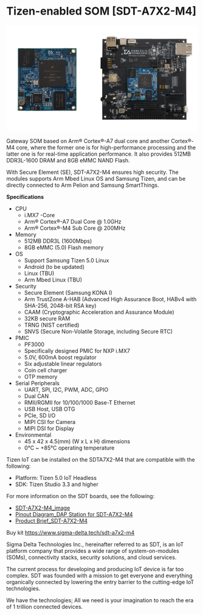 # Tizen-enabled SOM [SDT-A7X2-M4]

![Architecture](media/sdt.png)

Gateway SOM based on Arm&reg; Cortex&reg;-A7 dual core and another Cortex&reg;-M4 core, where the former one is for high-performance processing and the latter one is for real-time application performance. It also provides 512MB DDR3L-1600 DRAM and 8GB eMMC NAND Flash. 

With Secure Element (SE), SDT-A7X2-M4 ensures high security. The modules supports Arm Mbed Linux OS and Samsung Tizen, and can be directly connected to Arm Pelion and Samsung SmartThings.


**Specifications**
- CPU
  - i.MX7
-Core
  - Arm&reg; Cortex&reg;-A7 Dual Core @ 1.0GHz
  - Arm&reg; Cortex&reg;-M4 Sub Core @ 200MHz
- Memory
  - 512MB DDR3L (1600Mbps)
  - 8GB eMMC (5.0) Flash memory
- OS
  - Support	Samsung Tizen 5.0 Linux
  - Android (to be updated)
  - Linux (TBU)
  - Arm Mbed Linux (TBU)
- Security
  - Secure Element (Samsung KONA I)
  - Arm TrustZone A-HAB (Advanced High Assurance Boot, HABv4 with SHA-256, 2048-bit RSA key)
  - CAAM (Cryptographic Acceleration and Assurance Module)
  - 32KB secure RAM
  - TRNG (NIST certified)
  - SNVS (Secure Non-Volatile Storage, including Secure RTC)
- PMIC
  - PF3000
  - Specifically designed PMIC for NXP i.MX7
  - 5.0V, 600mA boost regulator
  - Six adjustable linear regulators
  - Coin cell charger
  - OTP memory
- Serial Peripherals
  - UART, SPI, I2C, PWM, ADC, GPIO
  - Dual CAN
  - RMII/RGMII for 10/100/1000 Base-T Ethernet
  - USB Host, USB OTG
  - PCIe, SD I/O
  - MIPI CSI for Camera
  - MIPI DSI for Display
- Environmental
  - 45 x 42 x 4.5(mm) (W x L x H) dimensions
  - 0&deg;C ~ +85&deg;C operating temperature


Tizen IoT can be installed on the SDTA7X2-M4 that are compatible with the following:
- Platform: Tizen 5.0 IoT Headless
- SDK: Tizen Studio 3.3 and higher


For more information on the SDT boards, see the following:
- [SDT-A7X2-M4_image](https://github.com/SigmaDeltaTechnologiesInc/sdta7d-images)
- [Pinout Diagram_DAP Station for SDT-A7X2-M4](https://docs.wixstatic.com/ugd/166c05_a20ebe502e08478d85c67f8dd34beb04.pdf)
- [Product Brief_SDT-A7X2-M4](https://docs.wixstatic.com/ugd/166c05_9b9635ed83d64bfeb7731fe0671fb511.pdf)


Buy kit
https://www.sigma-delta.tech/sdt-a7x2-m4


Sigma Delta Technologies Inc., hereinafter referred to as SDT, is an IoT platform company that provides a wide range of system-on-modules (SOMs), connectivity stacks, security solutions, and cloud services.

The current process for developing and producing IoT device is far too complex. SDT was founded with a mission to get everyone and everything organically connected by lowering the entry barrier to the cutting-edge IoT technologies.

We have the technologies; All we need is your imagination to reach the era of 1 trillion connected devices. 

